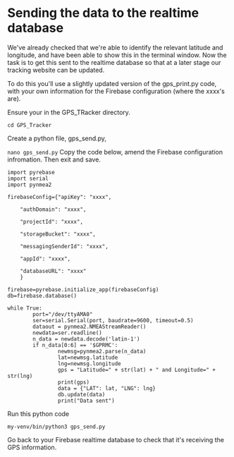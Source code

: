 # Sending the data to the realtime database

We've already checked that we're able to identify the relevant latitude and longitude, and have been able to show this in the terminal window. Now the task is to get this sent to the realtime database so that at a later stage our tracking website can be updated. 

To do this you'll use a slightly updated version of the gps_print.py code, with your own information for the Firebase configuration (where the xxxx's are).

Ensure your in the GPS_TRacker directory. 

`
cd GPS_Tracker
`

Create a python file, gps_send.py, 

`
nano gps_send.py
`
Copy the code below, amend the Firebase configuration infromation. Then exit and save.

```
import pyrebase
import serial
import pynmea2

firebaseConfig={"apiKey": "xxxx",

    "authDomain": "xxxx",

    "projectId": "xxxx",

    "storageBucket": "xxxx",

    "messagingSenderId": "xxxx",

    "appId": "xxxx",

    "databaseURL": "xxxx"
    }

firebase=pyrebase.initialize_app(firebaseConfig)
db=firebase.database()

while True:
        port="/dev/ttyAMA0"
        ser=serial.Serial(port, baudrate=9600, timeout=0.5)
        dataout = pynmea2.NMEAStreamReader()
        newdata=ser.readline()
        n_data = newdata.decode('latin-1')
        if n_data[0:6] == '$GPRMC':
                newmsg=pynmea2.parse(n_data)
                lat=newmsg.latitude
                lng=newmsg.longitude
                gps = "Latitude=" + str(lat) + " and Longitude=" + str(lng)
                print(gps)
                data = {"LAT": lat, "LNG": lng}
                db.update(data)
                print("Data sent")
```
Run this python code 

`
my-venv/bin/python3 gps_send.py
`

Go back to your Firebase realtime database to check that it's receiving the GPS information. 



